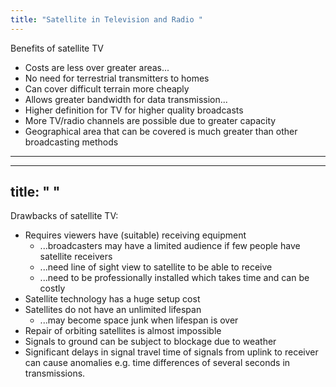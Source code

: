 ```yaml
---
title: "Satellite in Television and Radio "
--- 
```

Benefits of satellite TV

- Costs are less over greater areas...
- No need for terrestrial transmitters to homes
- Can cover difficult terrain more cheaply
- Allows greater bandwidth for data transmission...
- Higher definition for TV for higher quality broadcasts
- More TV/radio channels are possible due to greater capacity
- Geographical area that can be covered is much greater than other broadcasting methods

---
---
title: " "
--- 
Drawbacks of satellite TV:

- Requires viewers have (suitable) receiving equipment
	- ...broadcasters may have a limited audience if few people have satellite receivers
	- ...need line of sight view to satellite to be able to receive
	- ...need to be professionally installed which takes time and can be costly
- Satellite technology has a huge setup cost
- Satellites do not have an unlimited lifespan
	- ...may become space junk when lifespan is over
- Repair of orbiting satellites is almost impossible
- Signals to ground can be subject to blockage due to weather
- Significant delays in signal travel time of signals from uplink to receiver can cause anomalies e.g. time differences of several seconds in transmissions. 